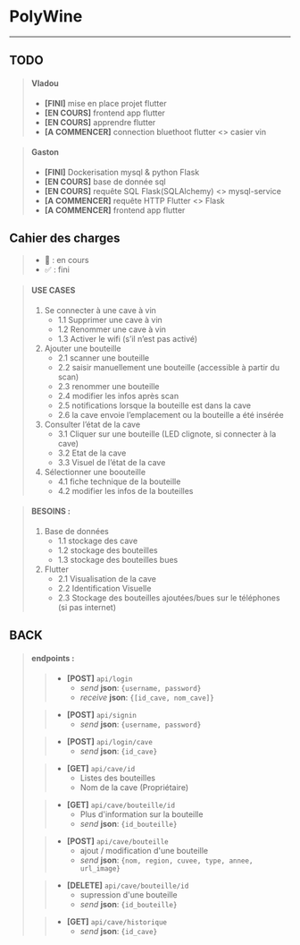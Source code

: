 # PolyWine

----

## TODO
> #### Vladou
> - **[FINI]** mise en place projet flutter
> - **[EN COURS]** frontend app flutter
> - **[EN COURS]** apprendre flutter
> - **[A COMMENCER]** connection bluethoot flutter <> casier vin

> #### Gaston
> - **[FINI]** Dockerisation mysql & python Flask
> - **[EN COURS]** base de donnée sql
> - **[EN COURS]** requête SQL Flask(SQLAlchemy) <> mysql-service
> - **[A COMMENCER]** requête HTTP Flutter <> Flask
> - **[A COMMENCER]** frontend app flutter

## Cahier des charges 
> - 🔨 : en cours
> - ✅ : fini 

> #### USE CASES
> 1. Se connecter à une cave à vin
>     - 1.1 Supprimer une cave à vin		
>     - 1.2 Renommer une cave à vin
>     - 1.3 Activer le wifi (s’il n’est pas activé)
> 2. Ajouter une bouteille
>     - 2.1 scanner une bouteille
>     - 2.2 saisir manuellement une bouteille (accessible à partir du scan)
>     - 2.3 renommer une bouteille
>     - 2.4 modifier les infos après scan
>     - 2.5 notifications lorsque la bouteille est dans la cave
>     - 2.6 la cave envoie l’emplacement ou la bouteille a été insérée
> 3. Consulter l’état de la cave
>     - 3.1 Cliquer sur une bouteille (LED clignote, si connecter à la cave)
>     - 3.2 Etat de la cave
>     - 3.3 Visuel de l’état de la cave
> 4. Sélectionner une boouteille
>     - 4.1 fiche technique de la bouteille
>     - 4.2 modifier les infos de la bouteilles

> #### BESOINS :
> 1. Base de données 
>	    - 1.1 stockage des cave 
>	    - 1.2 stockage des bouteilles
>	    - 1.3 stockage des bouteilles bues
> 2. Flutter
>    - 2.1 Visualisation de la cave
>    - 2.2 Identification Visuelle
>    - 2.3 Stockage des bouteilles ajoutées/bues sur le téléphones (si pas internet) 




## BACK

>#### endpoints :
>>-  **[POST]** `api/login`
>>      - *send* **json**: `{username, password}`
>>      - *receive* **json**: `{[id_cave, nom_cave]}`
>
>>- **[POST]** `api/signin`
>>     - *send* **json**: `{username, password}`
>
>>- **[POST]** `api/login/cave`
>>     - *send* **json**: `{id_cave}`
>
>>- **[GET]** `api/cave/id`
>>     - Listes des bouteilles
>>     - Nom de la cave (Propriétaire)
>
>>- **[GET]** `api/cave/bouteille/id` 
>>     - Plus d'information sur la bouteille
>>     - *send* **json**: `{id_bouteille}`
>
>>- **[POST]** `api/cave/bouteille`
>>     - ajout / modification d'une bouteille
>>     - *send* **json**: `{nom, region, cuvee, type, annee, url_image}`
>
>>- **[DELETE]** `api/cave/bouteille/id`
>>     - supression d'une bouteille
>>     - *send* **json**: `{id_bouteille}` 
>
>>- **[GET]** `api/cave/historique`
>>     - *send* **json**: `{id_cave}` 

